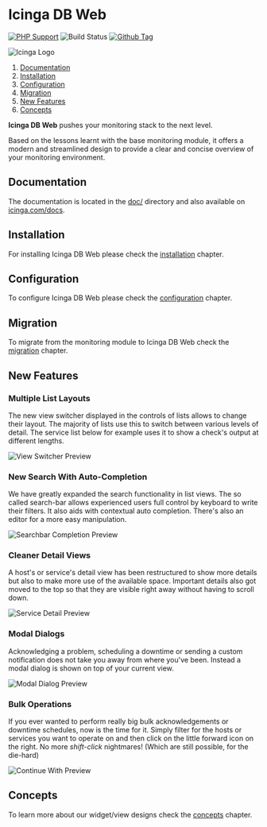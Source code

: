 # Icinga DB Web

[![PHP Support](https://img.shields.io/badge/php-%3E%3D%207.2-777BB4?logo=PHP)](https://php.net/)
![Build Status](https://github.com/icinga/icingaweb2-module-icingadb/workflows/PHP%20Tests/badge.svg?branch=master)
[![Github Tag](https://img.shields.io/github/tag/Icinga/icingaweb2-module-icingadb.svg)](https://github.com/Icinga/icingaweb2-module-icingadb)

![Icinga Logo](https://icinga.com/wp-content/uploads/2014/06/icinga_logo.png)

1. [Documentation](#documentation)
2. [Installation](#installation)
3. [Configuration](#configuration)
4. [Migration](#migration)
5. [New Features](#new-features)
6. [Concepts](#concepts)

**Icinga DB Web** pushes your monitoring stack to the next level.

Based on the lessons learnt with the base monitoring module, it offers a modern
and streamlined design to provide a clear and concise overview of your monitoring
environment.

## Documentation

The documentation is located in the [doc/](doc/) directory and also available
on [icinga.com/docs](https://icinga.com/docs/icingadb-web/latest/).

## Installation

For installing Icinga DB Web please check the [installation](https://icinga.com/docs/icingadb-web/latest/doc/02-Installation/)
chapter.

## Configuration

To configure Icinga DB Web please check the [configuration](https://icinga.com/docs/icingadb-web/latest/doc/03-Configuration/)
chapter.

## Migration

To migrate from the monitoring module to Icinga DB Web check the [migration](https://icinga.com/docs/icingadb-web/latest/doc/10-Migration/)
chapter.

## New Features

### Multiple List Layouts

The new view switcher displayed in the controls of lists allows to change their layout.
The majority of lists use this to switch between various levels of detail. The service
list below for example uses it to show a check's output at different lengths.

![View Switcher Preview](doc/res/view-switcher-preview.png)

### New Search With Auto-Completion

We have greatly expanded the search functionality in list views. The so called search-bar
allows experienced users full control by keyboard to write their filters. It also aids
with contextual auto completion. There's also an editor for a more easy manipulation.

![Searchbar Completion Preview](doc/res/searchbar-completion-preview.png)

### Cleaner Detail Views

A host's or service's detail view has been restructured to show more details but also
to make more use of the available space. Important details also got moved to the top
so that they are visible right away without having to scroll down.

![Service Detail Preview](doc/res/service-detail-preview.png)

### Modal Dialogs

Acknowledging a problem, scheduling a downtime or sending a custom notification does
not take you away from where you've been. Instead a modal dialog is shown on top of
your current view.

![Modal Dialog Preview](doc/res/modal-dialog-preview.png)

### Bulk Operations

If you ever wanted to perform really big bulk acknowledgements or downtime schedules,
now is the time for it. Simply filter for the hosts or services you want to operate on
and then click on the little forward icon on the right. No more *shift-click* nightmares!
(Which are still possible, for the die-hard)

![Continue With Preview](doc/res/continue-with-preview.png)

## Concepts

To learn more about our widget/view designs check the [concepts](https://icinga.com/docs/icinga-db/latest/icinga-db-web/doc/11-Concepts/)
chapter.
